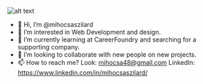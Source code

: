 ![alt text](https://github.com/mihocsaszilard/mihocsaszilard/blob/main/github-readme-image.png?raw=true)

- 👋 Hi, I’m @mihocsaszilard
- 👀 I’m interested in Web Development and design.
- 🌱 I’m currently learning at CareerFoundry and searching for a supporting company.
- 💞️ I’m looking to collaborate with new people on new projects.
- 📫 How to reach me? Look: mihocsa48@gmail.com LinkedIn: https://www.linkedin.com/in/mihocsaszilard/

<!---
mihocsaszilard/mihocsaszilard is a ✨ special ✨ repository because its `README.md` (this file) appears on your GitHub profile.
You can click the Preview link to take a look at your changes.
--->
